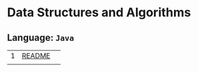 # Data Structures and Algorithms

## Language: `Java`

|    |    |    |
|----|----|----|
|1| [README](challenge1/README.md) |
|    |    |    |

